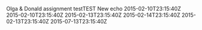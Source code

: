 Olga & Donald assignment testTEST
New echo
2015-02-10T23:15:40Z
2015-02-10T23:15:40Z
2015-02-13T23:15:40Z
2015-02-14T23:15:40Z
2015-02-13T23:15:40Z
2015-07-13T23:15:40Z
